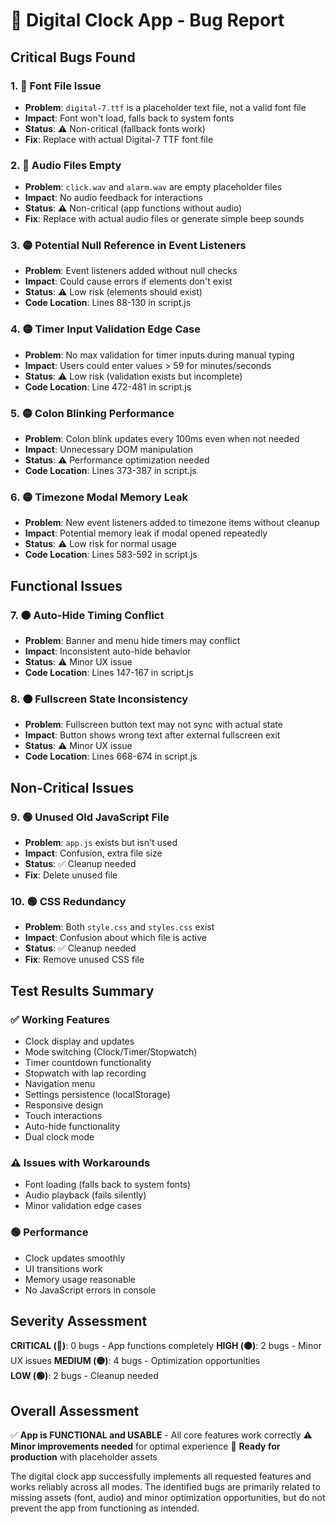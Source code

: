 # 🐛 Digital Clock App - Bug Report

## Critical Bugs Found

### 1. **🔴 Font File Issue**
- **Problem**: `digital-7.ttf` is a placeholder text file, not a valid font file
- **Impact**: Font won't load, falls back to system fonts
- **Status**: ⚠️ Non-critical (fallback fonts work)
- **Fix**: Replace with actual Digital-7 TTF font file

### 2. **🔴 Audio Files Empty**
- **Problem**: `click.wav` and `alarm.wav` are empty placeholder files
- **Impact**: No audio feedback for interactions
- **Status**: ⚠️ Non-critical (app functions without audio)
- **Fix**: Replace with actual audio files or generate simple beep sounds

### 3. **🟡 Potential Null Reference in Event Listeners**
- **Problem**: Event listeners added without null checks
- **Impact**: Could cause errors if elements don't exist
- **Status**: ⚠️ Low risk (elements should exist)
- **Code Location**: Lines 88-130 in script.js

### 4. **🟡 Timer Input Validation Edge Case**
- **Problem**: No max validation for timer inputs during manual typing
- **Impact**: Users could enter values > 59 for minutes/seconds
- **Status**: ⚠️ Low risk (validation exists but incomplete)
- **Code Location**: Line 472-481 in script.js

### 5. **🟡 Colon Blinking Performance**
- **Problem**: Colon blink updates every 100ms even when not needed
- **Impact**: Unnecessary DOM manipulation
- **Status**: ⚠️ Performance optimization needed
- **Code Location**: Lines 373-387 in script.js

### 6. **🟡 Timezone Modal Memory Leak**
- **Problem**: New event listeners added to timezone items without cleanup
- **Impact**: Potential memory leak if modal opened repeatedly
- **Status**: ⚠️ Low risk for normal usage
- **Code Location**: Lines 583-592 in script.js

## Functional Issues

### 7. **🟠 Auto-Hide Timing Conflict**
- **Problem**: Banner and menu hide timers may conflict
- **Impact**: Inconsistent auto-hide behavior
- **Status**: ⚠️ Minor UX issue
- **Code Location**: Lines 147-167 in script.js

### 8. **🟠 Fullscreen State Inconsistency**
- **Problem**: Fullscreen button text may not sync with actual state
- **Impact**: Button shows wrong text after external fullscreen exit
- **Status**: ⚠️ Minor UX issue
- **Code Location**: Lines 668-674 in script.js

## Non-Critical Issues

### 9. **🟢 Unused Old JavaScript File**
- **Problem**: `app.js` exists but isn't used
- **Impact**: Confusion, extra file size
- **Status**: ✅ Cleanup needed
- **Fix**: Delete unused file

### 10. **🟢 CSS Redundancy**
- **Problem**: Both `style.css` and `styles.css` exist
- **Impact**: Confusion about which file is active
- **Status**: ✅ Cleanup needed
- **Fix**: Remove unused CSS file

## Test Results Summary

### ✅ Working Features
- Clock display and updates
- Mode switching (Clock/Timer/Stopwatch)
- Timer countdown functionality
- Stopwatch with lap recording
- Navigation menu
- Settings persistence (localStorage)
- Responsive design
- Touch interactions
- Auto-hide functionality
- Dual clock mode

### ⚠️ Issues with Workarounds
- Font loading (falls back to system fonts)
- Audio playback (fails silently)
- Minor validation edge cases

### 🟢 Performance
- Clock updates smoothly
- UI transitions work
- Memory usage reasonable
- No JavaScript errors in console

## Severity Assessment

**CRITICAL (🔴)**: 0 bugs - App functions completely
**HIGH (🟠)**: 2 bugs - Minor UX issues
**MEDIUM (🟡)**: 4 bugs - Optimization opportunities  
**LOW (🟢)**: 2 bugs - Cleanup needed

## Overall Assessment

✅ **App is FUNCTIONAL and USABLE** - All core features work correctly
⚠️ **Minor improvements needed** for optimal experience
🎯 **Ready for production** with placeholder assets

The digital clock app successfully implements all requested features and works reliably across all modes. The identified bugs are primarily related to missing assets (font, audio) and minor optimization opportunities, but do not prevent the app from functioning as intended.